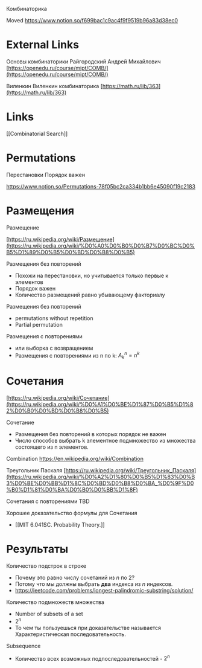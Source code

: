 Комбинаторика

Moved
https://www.notion.so/f699bac1c9ac4f9f9519b96a83d38ec0

# External Links

Основы комбинаторики
Райгородский Андрей Михайлович
[https://openedu.ru/course/mipt/COMB/](https://openedu.ru/course/mipt/COMB/)

Виленкин
Виленкин комбинаторика
[https://math.ru/lib/363](https://math.ru/lib/363)


# Links

[[Combinatorial Search]]


# Permutations

Перестановки
Порядок важен

https://www.notion.so/Permutations-78f05bc2ca334b1bb6e45090f19c2183

# Размещения

Размещение

[https://ru.wikipedia.org/wiki/Размещение](https://ru.wikipedia.org/wiki/%D0%A0%D0%B0%D0%B7%D0%BC%D0%B5%D1%89%D0%B5%D0%BD%D0%B8%D0%B5)

Размещения без повторений
- Похожи на перестановки, но учитывается только первые к элементов
- Порядок важен
- Количество размещений равно убывающему факториалу

Размещения без повторений
- permutations without repetition
- Partial permutation

Размещения с повторениями
- или выборка с возвращением
- Размещения с повторениями из n по k: $A^n_k = n^k$


# Сочетания

[https://ru.wikipedia.org/wiki/Сочетание](https://ru.wikipedia.org/wiki/%D0%A1%D0%BE%D1%87%D0%B5%D1%82%D0%B0%D0%BD%D0%B8%D0%B5)

Сочетание
- Размещения без повторений в которых порядок не важен
- Число способов выбрать k элементное подмножество из множества состоящего из n элементов.

Combination
https://en.wikipedia.org/wiki/Combination

Треугольник Паскаля
[https://ru.wikipedia.org/wiki/Треугольник_Паскаля](https://ru.wikipedia.org/wiki/%D0%A2%D1%80%D0%B5%D1%83%D0%B3%D0%BE%D0%BB%D1%8C%D0%BD%D0%B8%D0%BA_%D0%9F%D0%B0%D1%81%D0%BA%D0%B0%D0%BB%D1%8F)

Сочетания с повторениями
TBD

Хорошее доказательство формулы для Сочетания
- [[MIT 6.041SC. Probability Theory.]]


# Результаты

Количество подстрок в строке
- Почему это равно числу сочетаний из $n$ по 2?
- Потому что мы должны выбрать **два** индекса из $n$ индексов.
- https://leetcode.com/problems/longest-palindromic-substring/solution/

Количество подмножеств множества
- Number of subsets of a set
- $2^n$
- То чем ты пользуешься при доказательстве называется Характеристическая последовательность.

Subsequence
- Количество всех возможных подпоследовательностей - $2^n$